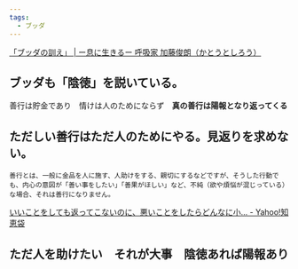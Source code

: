 ```yaml
---
tags:
  - ブッダ
---
```

[「ブッダの訓え」 | ー息に生きるー 呼吸家 加藤俊朗（かとうとしろう）](https://katotoshiro.com/lucky/%E3%80%8C%E3%83%96%E3%83%83%E3%83%80%E3%81%AE%E8%A8%93%E3%81%88%E3%80%8D-379/)

## ブッダも「陰徳」を説いている。

善行は貯金であり　情けは人のためにならず　**真の善行は陽報となり返ってくる**



## ただしい善行はただ人のためにやる。見返りを求めない。

```
善行とは、一般に金品を人に施す、人助けをする、親切にするなどですが、そうした行動でも、内心の意図が「善い事をしたい」「善果がほしい」など、不純（欲や煩悩が混じっている）な場合、それは善行になりません。
```
[いいことをしても返ってこないのに、悪いことをしたらどんなに小... - Yahoo!知恵袋](https://detail.chiebukuro.yahoo.co.jp/qa/question_detail/q10256231540)
## ただ人を助けたい　それが大事　陰徳あれば陽報あり


